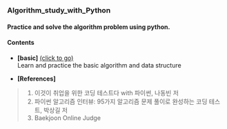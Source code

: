 ### Algorithm_study_with_Python

#### Practice and solve the algorithm problem using python.

#### __Contents__

- __[basic]__ [(click to go)](https://github.com/sangmanjung/Algorithm_study_with_python/basic/)  
  Learn and practice the basic algorithm and data structure
  
- __[References]__ 
> 1. 이것이 취업을 위한 코딩 테스트다 with 파이썬, 나동빈 저  
> 2. 파이썬 알고리즘 인터뷰: 95가지 알고리즘 문제 풀이로 완성하는 코딩 테스트, 박상길 저
> 3. Baekjoon Online Judge


